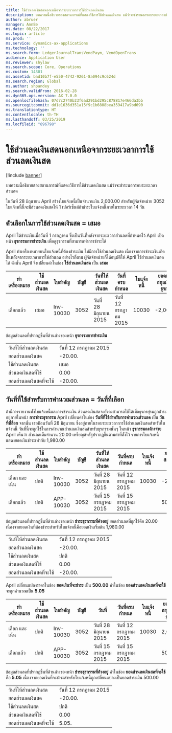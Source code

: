```yaml
---
title: ใช้ส่วนลดเงินสดนอกเหนือจากระยะเวลาการใช้ส่วนลดเงินสด
description: บทความนี้อธิบายสองสถานการณ์ที่แสดงวิธีการใช้ส่วนลดเงินสด แม้ว่าจะชำระนอกรอบระยะเวลาส่วนลด
author: abruer
manager: AnnBe
ms.date: 08/22/2017
ms.topic: article
ms.prod: ''
ms.service: dynamics-ax-applications
ms.technology: ''
ms.search.form: LedgerJournalTransVendPaym, VendOpenTrans
audience: Application User
ms.reviewer: shylaw
ms.search.scope: Core, Operations
ms.custom: 14301
ms.assetid: bad10b7f-e550-4742-9261-8a094c9c624d
ms.search.region: Global
ms.author: shpandey
ms.search.validFrom: 2016-02-28
ms.dyn365.ops.version: AX 7.0.0
ms.openlocfilehash: 07d7c2740b23f6ad291bd295c878817e466da3bb
ms.sourcegitcommit: dd1e1636d351a15f9c1b6808bea359417a9bd690
ms.translationtype: HT
ms.contentlocale: th-TH
ms.lasthandoff: 03/25/2019
ms.locfileid: "896798"
---
```

# <a name="take-a-cash-discount-outside-the-cash-discount-period"></a>ใช้ส่วนลดเงินสดนอกเหนือจากระยะเวลาการใช้ส่วนลดเงินสด

[!include [banner](../includes/banner.md)]

บทความนี้อธิบายสองสถานการณ์ที่แสดงวิธีการใช้ส่วนลดเงินสด แม้ว่าจะชำระนอกรอบระยะเวลาส่วนลด

ในวันที่ 28 มิถุนายน April สร้างใบแจ้งหนี้เป็นจำนวนเงิน 2,000.00 สำหรับผู้จัดจำหน่าย 3052 ใบแจ้งหนี้นี้จะมีส่วนลดเงินสดให้ 1 เปอร์เซ็นต์ถ้าชำระใบแจ้งหนี้ภายในระยะเวลา 14 วัน

## <a name="use-cash-discount-option--always"></a>ตัวเลือกในการใช้ส่วนลดเงินสด = เสมอ
April ได้ชำระเงินเมื่อวันที่ 1 กรกฎาคม ซึ่งเป็นวันที่หลังจากระยะเวลาส่วนลดที่กำหนดไว้ April เปิดหน้า **ธุรกรรมการชำระเงิน** เพื่อดูธุรกรรมที่สามารถทำการชำระได้ 

April ทำเครื่องหมายบนใบแจ้งหนี้ที่ต้องชำระเงิน ไม่มีการใช้ส่วนลดเงินสด เนื่องจากการชำระเงินเกิดขึ้นหลังจากระยะเวลาการให้ส่วนลด อย่างไรก็ตาม ผู้จัดจำหน่ายก็ได้อนุมัติให้ April ใช้ส่วนลดเงินสดได้ ดังนั้น April จึงเปลี่ยนค่าในช่อง **ใช้ส่วนลดเงินสด** เป็น **เสมอ**

| ทำเครื่องหมาย     | ใช้ส่วนลดเงินสด | ใบสำคัญ   | บัญชี | วันที่ให้ส่วนลดเงินสด | วันที่ครบกำหนด  | ใบแจ้งหนี้ | ยอดเงินในสกุลเงินของธุรกรรม | สกุลเงิน | ยอดเงินที่จะชำระ |
|----------|-------------------|-----------|---------|--------------------|-----------|---------|--------------------------------|----------|------------------|
| เลือกแล้ว | เสมอ            | Inv-10030 | 3052    | วันที่ 28 มิถุนายน 2015          | วันที่ 12 กรกฏาคม 2015 | 10030   | -2,000.00                      | USD      | -1,980.00        |

ข้อมูลส่วนลดที่ปรากฏขึ้นที่ด้านล่างของหน้า **ธุรกรรมการชำระเงิน**

|                              |           |
|------------------------------|-----------|
| วันที่ให้ส่วนลดเงินสด           | วันที่ 12 กรกฏาคม 2015 |
| ยอดส่วนลดเงินสด         | -20.00.    |
| ใช้ส่วนลดเงินสด            | เสมอ    |
| ส่วนลดเงินสดที่ใช้          | 0.00      |
| ยอดส่วนลดเงินสดที่จะใช้ | -20.00.    |

## <a name="date-to-use-for-calculating-discounts--selected-date"></a>วันที่ที่ใช้สำหรับการคำนวณส่วนลด = วันที่ที่เลือก
ถ้ามีการรายงานทั้งใบแจ้งหนี้และการชำระเงิน ส่วนลดเงินสดจะยังคงสามารถใช้ได้เมื่อธุรกรยุ่รมถูกชำระอยุ่ภายในหน้า **การชำระธุรกรรม**  April เปลี่ยนค่าในช่อง **วันที่ที่ใช้สำหรับการคำนวณส่วนลด** เป็น **วันที่ที่ลือก** จากนั้น เธอป้อนวันที่ 28 มิถุนายน ซึ่งอยู่ภายในรอบระยะเวลาการใช้ส่วนลดเงินสดสำหรับใบแจ้งหนี้ วันที่นี้จะถูกใช้ในการคำนวณส่วนลดเงินสดสำหรับธุรกรรมนั้นๆ ในหน้า **ธุรกรรมคงค้างจ่าย** April เห็นว่า ส่วนลดเต็มจำนวน 20.00 เหรียญสหรัฐปรากฏขึ้นตามค่าที่ตั้งไว้ รายการใบแจ้งหนี้แสดงยอดเงินชำระเท่ากับ 1,980.00

| ทำเครื่องหมาย                     | ใช้ส่วนลดเงินสด | ใบสำคัญ   | บัญชี | วันที่ให้ส่วนลดเงินสด | วันที่ครบกำหนด  | ใบแจ้งหนี้ | ยอดเงินในสกุลเงินของธุรกรรม | สกุลเงิน | ยอดเงินที่จะชำระ |
|--------------------------|-------------------|-----------|---------|--------------------|-----------|---------|--------------------------------|----------|------------------|
| เลือก และเน้น | ปกติ            | Inv-10030 | 3052    | วันที่ 28 มิถุนายน 2015          | วันที่ 12 กรกฏาคม 2015 | 10030   | -2,000.00                      | USD      | -1,980.00        |
| เลือกแล้ว                 | ปกติ            | APP-10030 | 3052    | วันที่ 15 กรกฎาคม 2015          | วันที่ 15 กรกฎาคม 2015 |         | 500.00                         | USD      | 500.00           |

ข้อมูลส่วนลดที่ปรากฏขึ้นที่ด้านล่างของหน้า **ชำระธุรกรรมที่ค้างอยู่** ยอดส่วนลดที่ถูกใช้คือ 20.00 เนื่องจากยอดเงินที่ต้องชำระสำหรับใบแจ้งหนี้คือยอดเงินเริ่มต้น 1,980.00

|                              |           |
|------------------------------|-----------|
| วันที่ให้ส่วนลดเงินสด           | วันที่ 12 กรกฏาคม 2015 |
| ยอดส่วนลดเงินสด         | -20.00.    |
| ใช้ส่วนลดเงินสด            | ปกติ    |
| ส่วนลดเงินสดที่ใช้          | 0.00      |
| ยอดส่วนลดเงินสดที่จะใช้ | -20.00.    |

April เปลี่ยนแปลงราคาในช่อง **ยอดเงินที่จะชำระ** เป็น **500.00** ค่าในช่อง **ยอดส่วนลดเงินสดที่จะใช้** จะถูกคำนวณเป็น **5.05**

| ทำเครื่องหมาย                     | ใช้ส่วนลดเงินสด | ใบสำคัญ   | บัญชี | วันที่      | วันที่ครบกำหนด  | ใบแจ้งหนี้ | ยอดเงินในสกุลเงินของธุรกรรม | สกุลเงิน | ยอดเงินที่จะชำระ |
|--------------------------|-------------------|-----------|---------|-----------|-----------|---------|--------------------------------|----------|------------------|
| เลือก และเน้น | ปกติ            | Inv-10030 | 3052    | วันที่ 28 มิถุนายน 2015 | วันที่ 12 กรกฏาคม 2015 | 10030   | 2,000.00                       | USD      | -500.00.          |
| เลือกแล้ว                 | ปกติ            | APP-10030 | 3052    | วันที่ 15 กรกฎาคม 2015 | วันที่ 15 กรกฎาคม 2015 |         | 500.00                         | USD      | 500.00           |

ข้อมูลส่วนลดที่ปรากฏขึ้นที่ด้านล่างของหน้า **ชำระธุรกรรมที่ค้างอยู่** ค่าในช่อง **ยอดส่วนลดเงินสดที่จะใช้** คือ **5.05** เนื่องจากยอดเงินที่จะชำระสำหรับใบแจ้งหนี้ถูกเปลี่ยนแปลงเป็นยอดชำระเงิน 500.00

|                              |           |
|------------------------------|-----------|
| วันที่ให้ส่วนลดเงินสด           | วันที่ 12 กรกฏาคม 2015 |
| ยอดส่วนลดเงินสด         | -20.00.    |
| ใช้ส่วนลดเงินสด            | ปกติ    |
| ส่วนลดเงินสดที่ใช้          | 0.00      |
| ยอดส่วนลดเงินสดที่จะใช้ | 5.05.     |





